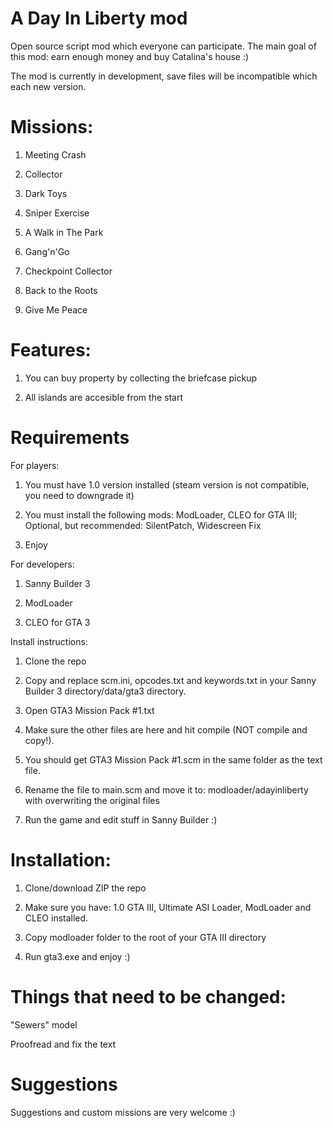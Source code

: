 # A Day In Liberty mod
Open source script mod which everyone can participate. The main goal of this mod: earn enough money and buy Catalina's house :)

The mod is currently in development, save files will be incompatible which each new version.

# Missions:
1. Meeting Crash

2. Collector

3. Dark Toys

4. Sniper Exercise

5. A Walk in The Park

6. Gang'n'Go

7. Checkpoint Collector

8. Back to the Roots

9. Give Me Peace

# Features:

1. You can buy property by collecting the briefcase pickup

2. All islands are accesible from the start

# Requirements

For players:

1. You must have 1.0 version installed (steam version is not compatible, you need to downgrade it)

2. You must install the following mods: ModLoader, CLEO for GTA III; Optional, but recommended: SilentPatch, Widescreen Fix

3. Enjoy

For developers:

1. Sanny Builder 3

2. ModLoader

3. CLEO for GTA 3

Install instructions:

1. Clone the repo

2. Copy and replace scm.ini, opcodes.txt and keywords.txt in your Sanny Builder 3 directory/data/gta3 directory.

3. Open GTA3 Mission Pack #1.txt

4. Make sure the other files are here and hit compile (NOT compile and copy!).

5. You should get GTA3 Mission Pack #1.scm in the same folder as the text file.

6. Rename the file to main.scm and move it to: modloader/adayinliberty with overwriting the original files

7. Run the game and edit stuff in Sanny Builder :)

# Installation:

1. Clone/download ZIP the repo

2. Make sure you have: 1.0 GTA III, Ultimate ASI Loader, ModLoader and CLEO installed.

3. Copy modloader folder to the root of your GTA III directory

4. Run gta3.exe and enjoy :)

# Things that need to be changed:

"Sewers" model

Proofread and fix the text

# Suggestions

Suggestions and custom missions are very welcome :)
